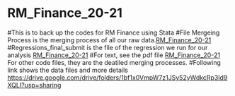 # RM_Finance_20-21

#This is to back up the codes for RM Finance using Stata
#File Mergeing Process is the merging process of all our raw data.[RM_Finance_20-21](MergingProcess)
#Regressions_final_submit is the file of the regression we run for our analysis [RM_Finance_20-21](regression_final_submit.do)
#For text, see the pdf file [RM_Finance_20-21](Mi_Yun_Kuo_Sophie_Friebe_final_paper.pdf)
For other code files, they are the deatiled merging processes.
#Following link shows the data files and more details
https://drive.google.com/drive/folders/1bf1x0VmpW7z1JSy52yWdkcRp3Id9XQLI?usp=sharing

